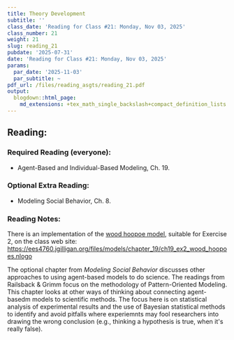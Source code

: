 ```yaml
---
title: Theory Development
subtitle: ''
class_date: 'Reading for Class #21: Monday, Nov 03, 2025'
class_number: 21
weight: 21
slug: reading_21
pubdate: '2025-07-31'
date: 'Reading for Class #21: Monday, Nov 03, 2025'
params:
  par_date: '2025-11-03'
  par_subtitle: ~
pdf_url: /files/reading_asgts/reading_21.pdf
output:
  blogdown::html_page:
    md_extensions: +tex_math_single_backslash+compact_definition_lists
---
```

## Reading:

### Required Reading (everyone):

* Agent-Based and Individual-Based Modeling, Ch. 19.

### Optional Extra Reading:

* Modeling Social Behavior, Ch. 8.

### Reading Notes:


There is an implementation of the [wood hoopoe model](/files/models/chapter_19/ch19_ex2_wood_hoopoes.nlogo), suitable for Exercise 2, on the class web site: <https://ees4760.jgilligan.org/files/models/chapter_19/ch19_ex2_wood_hoopoes.nlogo>


The optional chapter from _Modeling Social Behavior_ discusses other approaches to using agent-based models to do science. 
The readings from Railsback & Grimm focus on the methodology of Pattern-Oriented Modeling. 
This chapter looks at other ways of thinking about connecting agent-basedm models to scientific methods.
The focus here is on statistical analysis of experimental results and the use of Bayesian statistical 
methods to identify and avoid pitfalls where experiemnts may fool researchers into drawing the wrong
conclusion (e.g., thinking a hypothesis is true, when it's really false).
